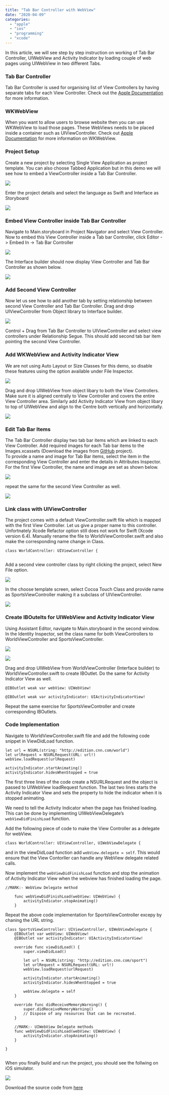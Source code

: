 ```yaml
---
title: "Tab Bar Controller with WebView"
date: "2020-04-09"
categories: 
  - "apple"
  - "ios"
  - "programming"
  - "xcode"
---
```


In this article, we will see step by step instruction on working of Tab Bar Controller, UIWebView and Activity Indicator by loading couple of web pages using UIWebView in two different Tabs.

### Tab Bar Controller

Tab Bar Controller is used for organising list of View Controllers by having separate tabs for each View Controller. Check out the [Apple Documentation](https://developer.apple.com/documentation/webkit/wkwebview) for more information.

### WKWebView

When you want to allow users to browse website then you can use WKWebView to load those pages. These WebViews needs to be placed inside a container such as UIViewController. Check out [Apple Documentation](https://developer.apple.com/documentation/webkit/wkwebview) for more information on WKWebView.

### Project Setup

Create a new project by selecting Single View Application as project template. You can also choose Tabbed Application but in this demo we will see how to embed a ViewController inside a Tab Bar Controller.

![](/assets/images/Screenshot-2024-09-16-at-12.09.26 PM-1024x728.png)

Enter the project details and select the language as Swift and Interface as Storyboard

![](/assets/images/Screenshot-2024-09-16-at-12.09.55 PM-1024x731.png)

### Embed View Controller inside Tab Bar Controller

Navigate to Main.storyboard in Project Navigator and select View Controller. Now to embed this View Controller inside a Tab bar Controller, click Editor -> Embed In -> Tab Bar Controller

[![](/assets/images/1437209310_thumb.png)](https://rshankar.com/wp-content/uploads/2015/07/1437209310_full.png)

The Interface builder should now display View Controller and Tab Bar Controller as shown below.

[![](/assets/images/1437210102_thumb.png)](https://rshankar.com/wp-content/uploads/2015/07/1437210102_full.png)

### Add Second View Controller

Now let us see how to add another tab by setting relationship between second View Controller and Tab Bar Controller. Drag and drop UIViewController from Object library to Interface builder.

[![](/assets/images/1437211271_thumb.png)](https://rshankar.com/wp-content/uploads/2015/07/1437211271_full.png)

Control + Drag from Tab Bar Controller to UIViewController and select view controllers under Relationship Segue. This should add second tab bar item pointing the second View Controller.

### Add WKWebView and Activity Indicator View

We are not using Auto Layout or Size Classes for this demo, so disable these features using the option available under File Inspector.

[![](/assets/images/1437212304_thumb.png)](https://rshankar.com/wp-content/uploads/2015/07/1437212304_full.png)

Drag and drop UIWebView from object libary to both the View Controllers. Make sure it is aligned centrally to View Controller and covers the entire View Controller area. Similarly add Activity Indicator View from object libary to top of UIWebView and align to the Centre both vertically and horizontally.

[![](/assets/images/1437212907_thumb.png)](https://rshankar.com/wp-content/uploads/2015/07/1437212907_full.png)

### Edit Tab Bar Items

The Tab Bar Controller display two tab bar items which are linked to each View Controller. Add required images for each Tab bar items to the Images.xcassets (Download the images from [GitHub](https://github.com/rshankras/TabbarControllerDemo) project).  
To provide a name and image for Tab Bar items, select the item in the corresponding View Controller and enter the details in Attributes Inspector. For the first View Controller, the name and image are set as shown below.

[![](/assets/images/1437219202_thumb.png)](https://rshankar.com/wp-content/uploads/2015/07/1437219202_full.png)

repeat the same for the second View Controller as well.

[![](/assets/images/1437219312_thumb.png)](https://rshankar.com/wp-content/uploads/2015/07/1437219312_full.png)

### Link class with UIViewController

The project comes with a default ViewController.swift file which is mapped with the first View Controller. Let us give a proper name to this controller. Unfortnately Xcode Refactor option still does not work for Swift (Xcode version 6.4). Manually rename the file to WorldViewController.swift and also make the corresponding name change in Class.

```
class WorldController: UIViewController {


```

Add a second view controller class by right clicking the project, select New File option.

[![](/assets/images/1437219840_thumb.png)](https://rshankar.com/wp-content/uploads/2015/07/1437219840_full.png)

In the choose template screen, select Cocoa Touch Class and provide name as SportsViewController making it a subclass of UIViewController.

[![](/assets/images/1437219958_thumb.png)](https://rshankar.com/wp-content/uploads/2015/07/1437219958_full.png)

### Create IBOutelts for UIWebView and Activity Indicator View

Using Assistant Editor, navigate to Main.storyboard in the second window. In the Identity Inspector, set the class name for both ViewControllers to WorldViewController and SportsViewController.

[![](/assets/images/1437220213_thumb.png)](https://rshankar.com/wp-content/uploads/2015/07/1437220213_full.png)

[![](/assets/images/1437220252_thumb.png)](https://rshankar.com/wp-content/uploads/2015/07/1437220252_full.png)

Drag and drop UIWebView from WorldViewController (Interface builder) to WorldViewController.swift to create IBOutlet. Do the same for Activity Indicator View as well.

```
@IBOutlet weak var webView: UIWebView!

@IBOutlet weak var activityIndicator: UIActivityIndicatorView!
```

Repeat the same exercise for SportsViewController and create corresponding IBOutlets.

### Code Implementation

Navigate to WorldViewController.swift file and add the following code snippet in ViewDidLoad function.

```
let url = NSURL(string: "http://edition.cnn.com/world")
let urlRequest = NSURLRequest(URL: url!)
webView.loadRequest(urlRequest)

activityIndicator.startAnimating()
activityIndicator.hidesWhenStopped = true
```

The first three lines of the code create a NSURLRequest and the object is passed to UIWebView loadRequest function. The last two lines starts the Activity Indicator View and sets the property to hide the indicator when it is stopped animating.

We need to tell the Activity Indicator when the page has finished loading. This can be done by implementing UIWebViewDelegate’s `webViewDidFinishLoad` function.

Add the following piece of code to make the View Controller as a delegate for webView.

```
class WorldController: UIViewController, UIWebViewDelegate {
```

and in the viewDidLoad function add `webView.delegate = self`. This would ensure that the View Contorller can handle any WebView delegate related calls.

Now implement the `webViewDidFinishLoad` function and stop the animation of Activity Indicator View when the webview has finished loading the page.

```
//MARK:- WebView Delegate method

    func webViewDidFinishLoad(webView: UIWebView) {
        activityIndicator.stopAnimating()
    }

```

Repeat the above code implementation for SportsViewController excepy by chaning the URL string.

```
class SportsViewController: UIViewController, UIWebViewDelegate {
    @IBOutlet var webView: UIWebView!
    @IBOutlet var activityIndicator: UIActivityIndicatorView!

    override func viewDidLoad() {
        super.viewDidLoad()

        let url = NSURL(string: "http://edition.cnn.com/sport")
        let urlRequest = NSURLRequest(URL: url!)
        webView.loadRequest(urlRequest)

        activityIndicator.startAnimating()
        activityIndicator.hidesWhenStopped = true

        webView.delegate = self
    }

    override func didReceiveMemoryWarning() {
        super.didReceiveMemoryWarning()
        // Dispose of any resources that can be recreated.
    }

    //MARK:- UIWebView Delegate methods
    func webViewDidFinishLoad(webView: UIWebView) {
        activityIndicator.stopAnimating()
    }

}


```

When you finally build and run the project, you should see the follwing on iOS simulator.

[![](/assets/images/1586428996_thumb.png)](https://secureservercdn.net/45.40.144.200/bpm.c63.myftpupload.com/wp-content/uploads/2020/04/1586428996_full.png?time=1586428915)

Download the source code from [here](https://github.com/rshankras/Swift-Demo/tree/master/TabbarControllerDemo)
